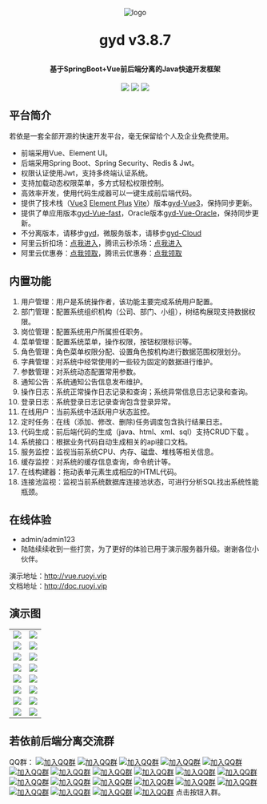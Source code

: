 <p align="center">
	<img alt="logo" src="https://oscimg.oschina.net/oscnet/up-d3d0a9303e11d522a06cd263f3079027715.png">
</p>
<h1 align="center" style="margin: 30px 0 30px; font-weight: bold;">gyd v3.8.7</h1>
<h4 align="center">基于SpringBoot+Vue前后端分离的Java快速开发框架</h4>
<p align="center">
	<a href="https://gitee.com/y_project/gyd-Vue/stargazers"><img src="https://gitee.com/y_project/gyd-Vue/badge/star.svg?theme=dark"></a>
	<a href="https://gitee.com/y_project/gyd-Vue"><img src="https://img.shields.io/badge/gyd-v3.8.7-brightgreen.svg"></a>
	<a href="https://gitee.com/y_project/gyd-Vue/blob/master/LICENSE"><img src="https://img.shields.io/github/license/mashape/apistatus.svg"></a>
</p>

## 平台简介

若依是一套全部开源的快速开发平台，毫无保留给个人及企业免费使用。

* 前端采用Vue、Element UI。
* 后端采用Spring Boot、Spring Security、Redis & Jwt。
* 权限认证使用Jwt，支持多终端认证系统。
* 支持加载动态权限菜单，多方式轻松权限控制。
* 高效率开发，使用代码生成器可以一键生成前后端代码。
* 提供了技术栈（[Vue3](https://v3.cn.vuejs.org) [Element Plus](https://element-plus.org/zh-CN) [Vite](https://cn.vitejs.dev)）版本[gyd-Vue3](https://github.com/yangzongzhuan/gyd-Vue3)，保持同步更新。
* 提供了单应用版本[gyd-Vue-fast](https://github.com/yangzongzhuan/gyd-Vue-fast)，Oracle版本[gyd-Vue-Oracle](https://github.com/yangzongzhuan/gyd-Vue-Oracle)，保持同步更新。
* 不分离版本，请移步[gyd](https://gitee.com/y_project/gyd)，微服务版本，请移步[gyd-Cloud](https://gitee.com/y_project/gyd-Cloud)
* 阿里云折扣场：[点我进入](http://aly.gyd.vip)，腾讯云秒杀场：[点我进入](http://txy.gyd.vip)&nbsp;&nbsp;
* 阿里云优惠券：[点我领取](https://www.aliyun.com/minisite/goods?userCode=brki8iof&share_source=copy_link)，腾讯云优惠券：[点我领取](https://cloud.tencent.com/redirect.php?redirect=1025&cps_key=198c8df2ed259157187173bc7f4f32fd&from=console)&nbsp;&nbsp;

## 内置功能

1.  用户管理：用户是系统操作者，该功能主要完成系统用户配置。
2.  部门管理：配置系统组织机构（公司、部门、小组），树结构展现支持数据权限。
3.  岗位管理：配置系统用户所属担任职务。
4.  菜单管理：配置系统菜单，操作权限，按钮权限标识等。
5.  角色管理：角色菜单权限分配、设置角色按机构进行数据范围权限划分。
6.  字典管理：对系统中经常使用的一些较为固定的数据进行维护。
7.  参数管理：对系统动态配置常用参数。
8.  通知公告：系统通知公告信息发布维护。
9.  操作日志：系统正常操作日志记录和查询；系统异常信息日志记录和查询。
10. 登录日志：系统登录日志记录查询包含登录异常。
11. 在线用户：当前系统中活跃用户状态监控。
12. 定时任务：在线（添加、修改、删除)任务调度包含执行结果日志。
13. 代码生成：前后端代码的生成（java、html、xml、sql）支持CRUD下载 。
14. 系统接口：根据业务代码自动生成相关的api接口文档。
15. 服务监控：监视当前系统CPU、内存、磁盘、堆栈等相关信息。
16. 缓存监控：对系统的缓存信息查询，命令统计等。
17. 在线构建器：拖动表单元素生成相应的HTML代码。
18. 连接池监视：监视当前系统数据库连接池状态，可进行分析SQL找出系统性能瓶颈。

## 在线体验

- admin/admin123  
- 陆陆续续收到一些打赏，为了更好的体验已用于演示服务器升级。谢谢各位小伙伴。

演示地址：http://vue.ruoyi.vip  
文档地址：http://doc.ruoyi.vip

## 演示图

<table>
    <tr>
        <td><img src="https://oscimg.oschina.net/oscnet/cd1f90be5f2684f4560c9519c0f2a232ee8.jpg"/></td>
        <td><img src="https://oscimg.oschina.net/oscnet/1cbcf0e6f257c7d3a063c0e3f2ff989e4b3.jpg"/></td>
    </tr>
    <tr>
        <td><img src="https://oscimg.oschina.net/oscnet/up-8074972883b5ba0622e13246738ebba237a.png"/></td>
        <td><img src="https://oscimg.oschina.net/oscnet/up-9f88719cdfca9af2e58b352a20e23d43b12.png"/></td>
    </tr>
    <tr>
        <td><img src="https://oscimg.oschina.net/oscnet/up-39bf2584ec3a529b0d5a3b70d15c9b37646.png"/></td>
        <td><img src="https://oscimg.oschina.net/oscnet/up-936ec82d1f4872e1bc980927654b6007307.png"/></td>
    </tr>
	<tr>
        <td><img src="https://oscimg.oschina.net/oscnet/up-b2d62ceb95d2dd9b3fbe157bb70d26001e9.png"/></td>
        <td><img src="https://oscimg.oschina.net/oscnet/up-d67451d308b7a79ad6819723396f7c3d77a.png"/></td>
    </tr>	 
    <tr>
        <td><img src="https://oscimg.oschina.net/oscnet/5e8c387724954459291aafd5eb52b456f53.jpg"/></td>
        <td><img src="https://oscimg.oschina.net/oscnet/644e78da53c2e92a95dfda4f76e6d117c4b.jpg"/></td>
    </tr>
	<tr>
        <td><img src="https://oscimg.oschina.net/oscnet/up-8370a0d02977eebf6dbf854c8450293c937.png"/></td>
        <td><img src="https://oscimg.oschina.net/oscnet/up-49003ed83f60f633e7153609a53a2b644f7.png"/></td>
    </tr>
	<tr>
        <td><img src="https://oscimg.oschina.net/oscnet/up-d4fe726319ece268d4746602c39cffc0621.png"/></td>
        <td><img src="https://oscimg.oschina.net/oscnet/up-c195234bbcd30be6927f037a6755e6ab69c.png"/></td>
    </tr>
    <tr>
        <td><img src="https://oscimg.oschina.net/oscnet/b6115bc8c31de52951982e509930b20684a.jpg"/></td>
        <td><img src="https://oscimg.oschina.net/oscnet/up-5e4daac0bb59612c5038448acbcef235e3a.png"/></td>
    </tr>
</table>


## 若依前后端分离交流群

QQ群： [![加入QQ群](https://img.shields.io/badge/已满-937441-blue.svg)](https://jq.qq.com/?_wv=1027&k=5bVB1og) [![加入QQ群](https://img.shields.io/badge/已满-887144332-blue.svg)](https://jq.qq.com/?_wv=1027&k=5eiA4DH) [![加入QQ群](https://img.shields.io/badge/已满-180251782-blue.svg)](https://jq.qq.com/?_wv=1027&k=5AxMKlC) [![加入QQ群](https://img.shields.io/badge/已满-104180207-blue.svg)](https://jq.qq.com/?_wv=1027&k=51G72yr) [![加入QQ群](https://img.shields.io/badge/已满-186866453-blue.svg)](https://jq.qq.com/?_wv=1027&k=VvjN2nvu) [![加入QQ群](https://img.shields.io/badge/已满-201396349-blue.svg)](https://jq.qq.com/?_wv=1027&k=5vYAqA05) [![加入QQ群](https://img.shields.io/badge/已满-101456076-blue.svg)](https://jq.qq.com/?_wv=1027&k=kOIINEb5) [![加入QQ群](https://img.shields.io/badge/已满-101539465-blue.svg)](https://jq.qq.com/?_wv=1027&k=UKtX5jhs) [![加入QQ群](https://img.shields.io/badge/已满-264312783-blue.svg)](https://jq.qq.com/?_wv=1027&k=EI9an8lJ) [![加入QQ群](https://img.shields.io/badge/已满-167385320-blue.svg)](https://jq.qq.com/?_wv=1027&k=SWCtLnMz) [![加入QQ群](https://img.shields.io/badge/已满-104748341-blue.svg)](https://jq.qq.com/?_wv=1027&k=96Dkdq0k) [![加入QQ群](https://img.shields.io/badge/已满-160110482-blue.svg)](https://jq.qq.com/?_wv=1027&k=0fsNiYZt) [![加入QQ群](https://img.shields.io/badge/已满-170801498-blue.svg)](https://jq.qq.com/?_wv=1027&k=7xw4xUG1) [![加入QQ群](https://img.shields.io/badge/已满-108482800-blue.svg)](https://jq.qq.com/?_wv=1027&k=eCx8eyoJ) [![加入QQ群](https://img.shields.io/badge/已满-101046199-blue.svg)](https://jq.qq.com/?_wv=1027&k=SpyH2875) [![加入QQ群](https://img.shields.io/badge/已满-136919097-blue.svg)](https://jq.qq.com/?_wv=1027&k=tKEt51dz) [![加入QQ群](https://img.shields.io/badge/已满-143961921-blue.svg)](http://qm.qq.com/cgi-bin/qm/qr?_wv=1027&k=0vBbSb0ztbBgVtn3kJS-Q4HUNYwip89G&authKey=8irq5PhutrZmWIvsUsklBxhj57l%2F1nOZqjzigkXZVoZE451GG4JHPOqW7AW6cf0T&noverify=0&group_code=143961921) [![加入QQ群](https://img.shields.io/badge/已满-174951577-blue.svg)](http://qm.qq.com/cgi-bin/qm/qr?_wv=1027&k=ZFAPAbp09S2ltvwrJzp7wGlbopsc0rwi&authKey=HB2cxpxP2yspk%2Bo3WKTBfktRCccVkU26cgi5B16u0KcAYrVu7sBaE7XSEqmMdFQp&noverify=0&group_code=174951577) [![加入QQ群](https://img.shields.io/badge/已满-161281055-blue.svg)](http://qm.qq.com/cgi-bin/qm/qr?_wv=1027&k=Fn2aF5IHpwsy8j6VlalNJK6qbwFLFHat&authKey=uyIT%2B97x2AXj3odyXpsSpVaPMC%2Bidw0LxG5MAtEqlrcBcWJUA%2FeS43rsF1Tg7IRJ&noverify=0&group_code=161281055) [![加入QQ群](https://img.shields.io/badge/已满-138988063-blue.svg)](http://qm.qq.com/cgi-bin/qm/qr?_wv=1027&k=XIzkm_mV2xTsUtFxo63bmicYoDBA6Ifm&authKey=dDW%2F4qsmw3x9govoZY9w%2FoWAoC4wbHqGal%2BbqLzoS6VBarU8EBptIgPKN%2FviyC8j&noverify=0&group_code=138988063) [![加入QQ群](https://img.shields.io/badge/151450850-blue.svg)](http://qm.qq.com/cgi-bin/qm/qr?_wv=1027&k=DkugnCg68PevlycJSKSwjhFqfIgrWWwR&authKey=pR1Pa5lPIeGF%2FFtIk6d%2FGB5qFi0EdvyErtpQXULzo03zbhopBHLWcuqdpwY241R%2F&noverify=0&group_code=151450850) 点击按钮入群。